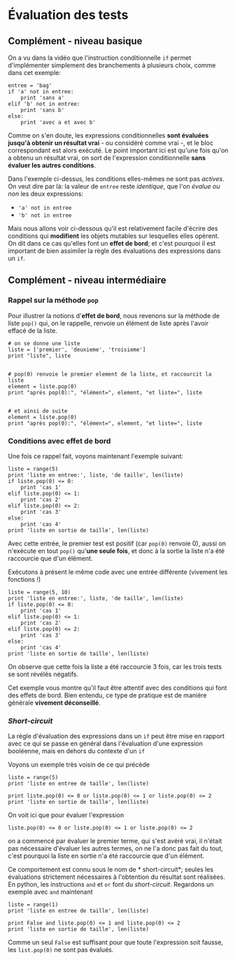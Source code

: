 
# Évaluation des tests

## Complément - niveau basique

On a vu dans la vidéo que l'instruction conditionnelle `if` permet d'implémenter
simplement des branchements à plusieurs choix, comme dans cet exemple:


    entree = 'bag'
    if 'a' not in entree:
        print 'sans a'
    elif 'b' not in entree:
        print 'sans b'
    else:
        print 'avec a et avec b'

Comme on s'en doute, les expressions conditionnelles **sont évaluées jusqu'à
obtenir un résultat vrai** - ou considéré comme vrai -, et le bloc correspondant
est alors exécuté. Le point important ici est qu'une fois qu'on a obtenu un
résultat vrai, on sort de l'expression conditionnelle **sans évaluer les autres
conditions**.

Dans l'exemple ci-dessus, les conditions elles-mêmes ne sont pas *actives*. On
veut dire par là: la valeur de `entree` reste *identique*, que l'on *évalue ou
non* les deux expressions:
 * `'a' not in entree`
 * `'b' not in entree`

Mais nous allons voir ci-dessous qu'il est relativement facile d'écrire des
conditions qui **modifient** les objets mutables sur lesquelles elles opèrent.
On dit dans ce cas qu'elles font un **effet de bord**; et c'est pourquoi il est
important de bien assimiler la règle des évaluations des expressions dans un
`if`.

## Complément - niveau intermédiaire

### Rappel sur la méthode `pop` 

Pour illustrer la notions d'**effet de bord**, nous revenons sur la méthode de
liste `pop()` qui, on le rappelle, renvoie un élément de liste après l'avoir
effacé de la liste.


    # on se donne une liste
    liste = ['premier', 'deuxieme', 'troisieme']
    print "liste", liste


    # pop(0) renvoie le premier element de la liste, et raccourcit la liste
    element = liste.pop(0)
    print "après pop(0):", "élément=", element, "et liste=", liste


    # et ainsi de suite
    element = liste.pop(0)
    print "après pop(0):", "élément=", element, "et liste=", liste

### Conditions avec effet de bord

Une fois ce rappel fait, voyons maintenant l'exemple suivant:


    liste = range(5)
    print 'liste en entree:', liste, 'de taille', len(liste)
    if liste.pop(0) <= 0:
        print 'cas 1'
    elif liste.pop(0) <= 1:
        print 'cas 2'
    elif liste.pop(0) <= 2:
        print 'cas 3'
    else:
        print 'cas 4'
    print 'liste en sortie de taille', len(liste)

Avec cette entrée, le premier test est positif (car `pop(0)` renvoie 0), aussi
on n'exécute en tout `pop()` qu'**une seule fois**, et donc à la sortie la liste
n'a été raccourcie que d'un élément.

Exécutons à présent le même code avec une entrée différente (vivement les
fonctions !)


    liste = range(5, 10)
    print 'liste en entree:', liste, 'de taille', len(liste)
    if liste.pop(0) <= 0:
        print 'cas 1'
    elif liste.pop(0) <= 1:
        print 'cas 2'
    elif liste.pop(0) <= 2:
        print 'cas 3'
    else:
        print 'cas 4'
    print 'liste en sortie de taille', len(liste)

On observe que cette fois la liste a été raccourcie 3 fois, car les trois tests
se sont révélés négatifs.

Cet exemple vous montre qu'il faut être attentif avec des conditions qui font
des effets de bord. Bien entendu, ce type de pratique est de manière générale
**vivement déconseillé**.

### *Short-circuit*

La règle d'évaluation des expressions dans un `if` peut être mise en rapport
avec ce qui se passe en général dans l'évaluation d'une expression booléenne,
mais en dehors du contexte d'un `if`

Voyons un exemple très voisin de ce qui précède


    liste = range(5)
    print 'liste en entree de taille', len(liste)
    
    print liste.pop(0) <= 0 or liste.pop(0) <= 1 or liste.pop(0) <= 2
    print 'liste en sortie de taille', len(liste)

On voit ici que pour évaluer l'expression

    liste.pop(0) <= 0 or liste.pop(0) <= 1 or liste.pop(0) <= 2

on a commencé par évaluer le premier terme, qui s'est avéré vrai, il n'était pas
nécessaire d'évaluer les autres termes, on ne l'a donc pas fait du tout, c'est
pourquoi la liste en sortie n'a été raccourcie que d'un élément.

Ce comportement est connu sous le nom de * short-circuit*; seules les
évaluations strictement nécessaires à l'obtention du résultat sont réalisées. En
python, les instructions `and` et `or` font du *short-circuit*. Regardons un
exemple avec `and` maintenant


    liste = range(1)
    print 'liste en entree de taille', len(liste)
    
    print False and liste.pop(0) <= 1 and liste.pop(0) <= 2
    print 'liste en sortie de taille', len(liste)

Comme un seul `False` est suffisant pour que toute l'expression soit fausse, les
`list.pop(0)` ne sont pas évalués.
